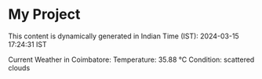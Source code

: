 # My Project

This content is dynamically generated in Indian Time (IST): 2024-03-15 17:24:31 IST


Current Weather in Coimbatore:
Temperature: 35.88 °C
Condition: scattered clouds
